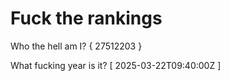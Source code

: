 # Fuck the rankings

Who the hell am I?
{ 27512203 }

What fucking year is it?
[ 2025-03-22T09:40:00Z ]
